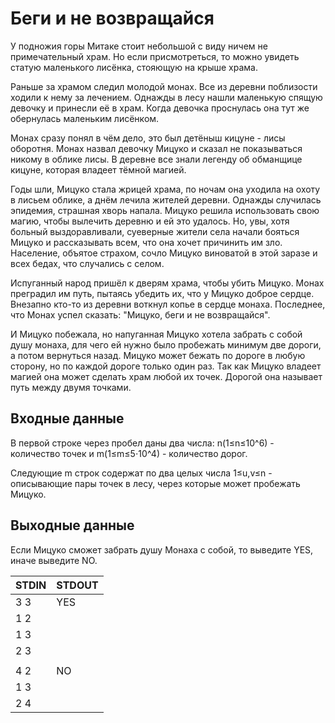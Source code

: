 # Беги и не возвращайся
У подножия горы Митаке стоит небольшой с виду ничем не примечательный храм. Но если присмотреться, то можно увидеть статую маленького лисёнка, стояющую на крыше храма.

Раньше за храмом следил молодой монах. Все из деревни поблизости ходили к нему за лечением. Однажды в лесу нашли маленькую спящую девочку и принесли её в храм. Когда девочка проснулась она тут же обернулась маленьким лисёнком.

Монах сразу понял в чём дело, это был детёныш кицуне - лисы оборотня. Монах назвал девочку Мицуко и сказал не показываться никому в облике лисы. В деревне все знали легенду об обманщице кицуне, которая владеет тёмной магией.

Годы шли, Мицуко стала жрицей храма, по ночам она уходила на охоту в лисьем облике, а днём лечила жителей деревни. Однажды случилась эпидемия, страшная хворь напала. Мицуко решила использовать свою магию, чтобы вылечить деревню и ей это удалось. Но, увы, хотя больный выздоравливали, суеверные жители села начали бояться Мицуко и рассказывать всем, что она хочет причинить им зло. Население, объятое страхом, сочло Мицуко виноватой в этой заразе и всех бедах, что случались с селом.

Испуганный народ пришёл к дверям храма, чтобы убить Мицуко. Монах преградил им путь, пытаясь убедить их, что у Мицуко доброе сердце. Внезапно кто-то из деревни воткнул копье в сердце монаха. Последнее, что Монах успел сказать: "Мицуко, беги и не возвращайся".

И Мицуко побежала, но напуганная Мицуко хотела забрать с собой душу монаха, для чего ей нужно было пробежать минимум две дороги, а потом вернуться назад. Мицуко может бежать по дороге в любую сторону, но по каждой дороге только один раз. Так как Мицуко владеет магией она может сделать храм любой их точек. Дорогой она называет путь между двумя точками.

## Входные данные

В первой строке через пробел даны два числа: n(1≤n≤10^6) - количество точек и m(1≤m≤5⋅10^4) - количество дорог.

Следующие m строк содержат по два целых числа 1≤u,v≤n - описывающие пары точек в лесу, через которые может пробежать Мицуко.

## Выходные данные

Если Мицуко сможет забрать душу Монаха с собой, то выведите YES, иначе выведите NO.

|STDIN|STDOUT|
|-----|------|
|3 3|YES|
|1 2||
|1 3||
|2 3||
||
|4 2|NO|
|1 3||
|2 4||